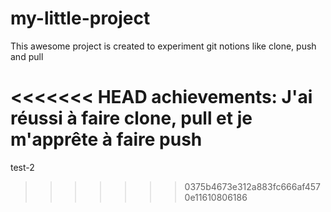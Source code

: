 # my-little-project

This awesome project is created to experiment git notions like clone, push and pull

<<<<<<< HEAD
achievements: J'ai réussi à faire clone, pull et je m'apprête à faire push
=======
test-2
>>>>>>> 0375b4673e312a883fc666af4570e11610806186
